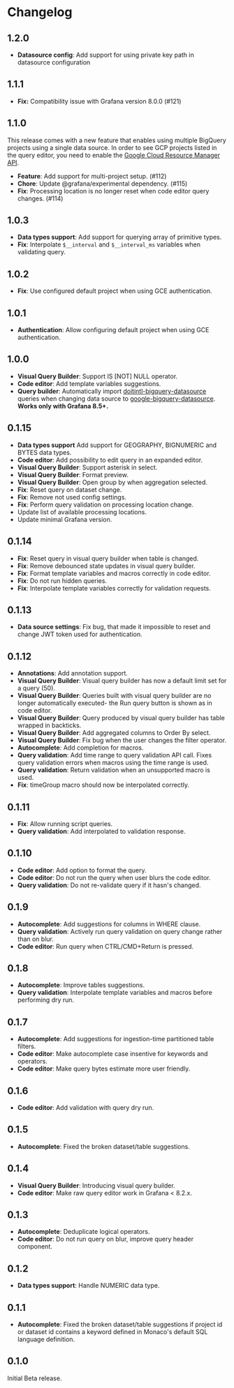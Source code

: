 # Changelog

## 1.2.0
- **Datasource config**: Add support for using private key path in datasource configuration

## 1.1.1

- **Fix:** Compatibility issue with Grafana version 8.0.0 (#121)

## 1.1.0

This release comes with a new feature that enables using multiple BigQuery projects using a single data source. In order to see GCP projects listed in the query editor, you need to enable the [Google Cloud Resource Manager API](https://cloud.google.com/resource-manager).

- **Feature**: Add support for multi-project setup. (#112)
- **Chore**: Update @grafana/experimental dependency. (#115)
- **Fix**: Processing location is no longer reset when code editor query changes. (#114)

## 1.0.3

- **Data types support**: Add support for querying array of primitive types.
- **Fix**: Interpolate `$__interval` and `$__interval_ms` variables when validating query.

## 1.0.2

- **Fix**: Use configured default project when using GCE authentication.

## 1.0.1

- **Authentication**: Allow configuring default project when using GCE authentication.

## 1.0.0

- **Visual Query Builder**: Support IS [NOT] NULL operator.
- **Code editor**: Add template variables suggestions.
- **Query builder**: Automatically import [doitintl-bigquery-datasource](https://github.com/doitintl/bigquery-grafana) queries when changing data source to [google-bigquery-datasource](https://github.com/grafana/google-bigquery-datasource). **Works only with Grafana 8.5+.**

## 0.1.15

- **Data types support** Add support for GEOGRAPHY, BIGNUMERIC and BYTES data types.
- **Code editor**: Add possibility to edit query in an expanded editor.
- **Visual Query Builder**: Support asterisk in select.
- **Visual Query Builder**: Format preview.
- **Visual Query Builder**: Open group by when aggregation selected.
- **Fix**: Reset query on dataset change.
- **Fix**: Remove not used config settings.
- **Fix**: Perform query validation on processing location change.
- Update list of available processing locations.
- Update minimal Grafana version.

## 0.1.14

- **Fix**: Reset query in visual query builder when table is changed.
- **Fix**: Remove debounced state updates in visual query builder.
- **Fix**: Format template variables and macros correctly in code editor.
- **Fix**: Do not run hidden queries.
- **Fix**: Interpolate template variables correctly for validation requests.

## 0.1.13

- **Data source settings**: Fix bug, that made it impossible to reset and change JWT token used for authentication.

## 0.1.12

- **Annotations**: Add annotation support.
- **Visual Query Builder**: Visual query builder has now a default limit set for a query (50).
- **Visual Query Builder**: Queries built with visual query builder are no longer automatically executed- the Run query button is shown as in code editor.
- **Visual Query Builder**: Query produced by visual query builder has table wrapped in backticks.
- **Visual Query Builder**: Add aggregated columns to Order By select.
- **Visual Query Builder**: Fix bug when the user changes the filter operator.
- **Autocomplete**: Add completion for macros.
- **Query validation**: Add time range to query validation API call. Fixes query validation errors when macros using the time range is used.
- **Query validation**: Return validation when an unsupported macro is used.
- **Fix**: timeGroup macro should now be interpolated correctly.

## 0.1.11

- **Fix**: Allow running script queries.
- **Query validation**: Add interpolated to validation response.

## 0.1.10

- **Code editor**: Add option to format the query.
- **Code editor**: Do not run the query when user blurs the code editor.
- **Query validation**: Do not re-validate query if it hasn's changed.

## 0.1.9

- **Autocomplete**: Add suggestions for columns in WHERE clause.
- **Query validation**: Actively run query validation on query change rather than on blur.
- **Code editor**: Run query when CTRL/CMD+Return is pressed.

## 0.1.8

- **Autocomplete**: Improve tables suggestions.
- **Query validation**: Interpolate template variables and macros before performing dry run.

## 0.1.7

- **Autocomplete**: Add suggestions for ingestion-time partitioned table filters.
- **Code editor**: Make autocomplete case insentive for keywords and operators.
- **Code editor**: Make query bytes estimate more user friendly.

## 0.1.6

- **Code editor**: Add validation with query dry run.

## 0.1.5

- **Autocomplete**: Fixed the broken dataset/table suggestions.

## 0.1.4

- **Visual Query Builder**: Introducing visual query builder.
- **Code editor**: Make raw query editor work in Grafana < 8.2.x.

## 0.1.3

- **Autocomplete**: Deduplicate logical operators.
- **Code editor**: Do not run query on blur, improve query header component.

## 0.1.2

- **Data types support**: Handle NUMERIC data type.

## 0.1.1

- **Autocomplete**: Fixed the broken dataset/table suggestions if project id or dataset id contains a keyword defined in Monaco's default SQL language definition.

## 0.1.0

Initial Beta release.
